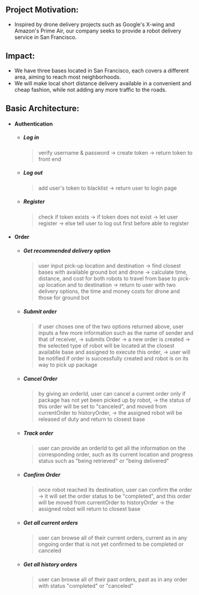 ## Project Motivation:
* Inspired by drone delivery projects such as Google's X-wing and Amazon's Prime Air,
  our company seeks to provide a robot delivery service in San Francisco.

## Impact:
* We have three bases located in San Francisco, each covers a different area, aiming to reach most neighborhoods.
* We will make local short distance delivery available in a convenient and cheap fashion, while not adding any more traffic to the roads.

## Basic Architecture:
* #### Authentication
  * ##### Log in
    > verify username & password -> create token -> return token to front end
  * ##### Log out
    > add user's token to blacklist -> return user to login page
  * ##### Register
    > check if token exists -> if token does not exist -> let user register -> else tell user to log out first before able to register

* #### Order
  * ##### Get recommended delivery option
    > user input pick-up location and destination -> find closest bases with available ground bot and drone -> calculate time, distance, and cost for both robots to travel from base to pick-up location and to destination
      -> return to user with two delivery options, the time and money costs for drone and those for ground bot
  * ##### Submit order
    > if user choses one of the two options returned above, user inputs a few more information such as the name of sender and that of receiver,
      -> submits Order -> a new order is created -> the selected type of robot will be located at the closest available base and assigned to execute this order,
      -> user will be notified if order is successfully created and robot is on its way to pick up package
  * ##### Cancel Order
    > by giving an orderId, user can cancel a current order only if package has not yet been picked up by robot,
      -> the status of this order will be set to "canceled", and moved from currentOrder to historyOrder,
      -> the assigned robot will be released of duty and return to closest base
  * ##### Track order
    > user can provide an orderId to get all the information on the corresponding order,
      such as its current location and progress status such as "being retrieved" or "being delivered"
  * ##### Confirm Order
    > once robot reached its destination, user can confirm the order -> it will set the order status to be "completed",
      and this order will be moved from currentOrder to historyOrder -> the assigned robot will return to closest base
  * ##### Get all current orders
    > user can browse all of their current orders, current as in any ongoing order that is not yet confirmed to be completed or canceled
  * ##### Get all history orders
    > user can browse all of their past orders, past as in any order with status "completed" or "canceled"
